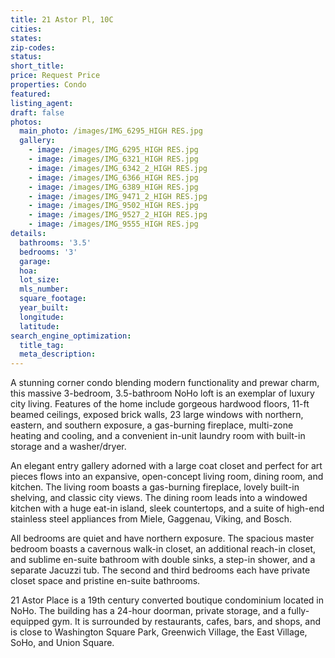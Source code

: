 ```yaml
---
title: 21 Astor Pl, 10C
cities:
states:
zip-codes:
status:
short_title:
price: Request Price
properties: Condo
featured:
listing_agent:
draft: false
photos:
  main_photo: /images/IMG_6295_HIGH RES.jpg
  gallery:
    - image: /images/IMG_6295_HIGH RES.jpg
    - image: /images/IMG_6321_HIGH RES.jpg
    - image: /images/IMG_6342_2_HIGH RES.jpg
    - image: /images/IMG_6366_HIGH RES.jpg
    - image: /images/IMG_6389_HIGH RES.jpg
    - image: /images/IMG_9471_2_HIGH RES.jpg
    - image: /images/IMG_9502_HIGH RES.jpg
    - image: /images/IMG_9527_2_HIGH RES.jpg
    - image: /images/IMG_9555_HIGH RES.jpg
details:
  bathrooms: '3.5'
  bedrooms: '3'
  garage:
  hoa:
  lot_size:
  mls_number:
  square_footage:
  year_built:
  longitude:
  latitude:
search_engine_optimization:
  title_tag:
  meta_description:
---
```

A stunning corner condo blending modern functionality and prewar charm, this massive 3-bedroom, 3.5-bathroom NoHo loft is an exemplar of luxury city living. Features of the home include gorgeous hardwood floors, 11-ft beamed ceilings, exposed brick walls, 23 large windows with northern, eastern, and southern exposure, a gas-burning fireplace, multi-zone heating and cooling, and a convenient in-unit laundry room with built-in storage and a washer/dryer.

An elegant entry gallery adorned with a large coat closet and perfect for art pieces flows into an expansive, open-concept living room, dining room, and kitchen. The living room boasts a gas-burning fireplace, lovely built-in shelving, and classic city views. The dining room leads into a windowed kitchen with a huge eat-in island, sleek countertops, and a suite of high-end stainless steel appliances from Miele, Gaggenau, Viking, and Bosch.

All bedrooms are quiet and have northern exposure. The spacious master bedroom boasts a cavernous walk-in closet, an additional reach-in closet, and sublime en-suite bathroom with double sinks, a step-in shower, and a separate Jacuzzi tub. The second and third bedrooms each have private closet space and pristine en-suite bathrooms.
 
21 Astor Place is a 19th century converted boutique condominium located in NoHo. The building has a 24-hour doorman, private storage, and a fully- equipped gym. It is surrounded by restaurants, cafes, bars, and shops, and is close to Washington Square Park, Greenwich Village, the East Village, SoHo, and Union Square.